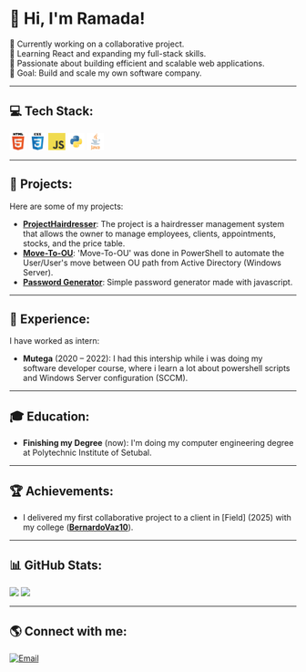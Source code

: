 # 👋 Hi, I'm Ramada!  
🔭 Currently working on a collaborative project.  
🌱 Learning React and expanding my full-stack skills.  
🚀 Passionate about building efficient and scalable web applications.  
🥅 Goal: Build and scale my own software company.  

---

## 💻 Tech Stack:
<p align="left">
    <img src="https://raw.githubusercontent.com/github/explore/main/topics/html/html.png" alt="HTML5" width="30px"/>
    <img src="https://raw.githubusercontent.com/github/explore/main/topics/css/css.png" alt="CSS3" width="30px"/>
    <img src="https://raw.githubusercontent.com/github/explore/main/topics/javascript/javascript.png" alt="JavaScript" width="30px"/>
    <img src="https://raw.githubusercontent.com/github/explore/main/topics/python/python.png" alt="Python" width="30px"/>
    <img src="https://raw.githubusercontent.com/github/explore/main/topics/java/java.png" alt="Java" width="30px"/>
</p>

---

## 🚀 Projects:
Here are some of my projects:
- **[ProjectHairdresser](https://github.com/tRamada/projecthairdresser.git)**: The project is a hairdresser management system that allows the owner to manage employees, clients, appointments, stocks, and the price table.
- **[Move-To-OU](https://github.com/tRamada/Move-To-OU)**: 'Move-To-OU' was done in PowerShell to automate the User/User's move between OU path from Active Directory (Windows Server).
- **[Password Generator](https://github.com/tRamada/PG-Website)**: Simple password generator made with javascript.

---

## 💼 Experience:
I have worked as intern:
- **Mutega** (2020 – 2022): I had this intership while i was doing my software developer course, where i learn a lot about powershell scripts and Windows Server configuration (SCCM).

---

## 🎓 Education:
- **Finishing my Degree** (now): I'm doing my computer engineering degree at Polytechnic Institute of Setubal.

---

## 🏆 Achievements:
- I delivered my first collaborative project to a client in [Field] (2025) with my college (**[BernardoVaz10](https://github.com/BernardoVaz10)**).

---

## 📊 GitHub Stats:
<p align="left">
  <img src="https://github-readme-stats.vercel.app/api?username=tRamada&show_icons=true&theme=dark&hide_border=false&count_private=true" width="48%" />
  <img src="https://github-readme-stats.vercel.app/api/top-langs/?username=tRamada&theme=dark&hide_border=false&layout=compact" width="48%" />
</p>

<!---

### 👀 Profile Views:
[![](https://visitcount.itsvg.in/api?id=tRamada&icon=0&color=0)](https://visitcount.itsvg.in) -->

---

## 🌎 Connect with me:
<!-- [![LinkedIn](https://img.shields.io/badge/LinkedIn-blue?style=for-the-badge&logo=linkedin)](https://www.linkedin.com/in/seu-perfil)
[![Portfolio](https://img.shields.io/badge/Portfolio-black?style=for-the-badge&logo=web)](https://seu-portfolio.com) -->
[![Email](https://img.shields.io/badge/Email-D14836?style=for-the-badge&logo=gmail&logoColor=white)](mailto:tiago.dramada@gmail.com)
